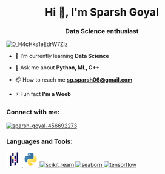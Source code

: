 <h1 align="center">Hi 👋, I'm Sparsh Goyal</h1>
<h3 align="center">Data Science enthusiast</h3>

  ![0_H4cHks1eEdrW7Zlz](https://github.com/sg-sparsh-goyal/sg-sparsh-goyal/assets/131648732/ed415b6c-0675-4504-9f55-2fda1b623308)


 
- 🌱 I’m currently learning **Data Science**

- 💬 Ask me about **Python, ML, C++**

- 📫 How to reach me **sg.sparsh06@gmail.com**

- ⚡ Fun fact **I'm a Weeb**

<h3 align="left">Connect with me:</h3>
<p align="left">
<a href="https://linkedin.com/in/sparsh-goyal-456692273" target="blank"><img align="center" src="https://raw.githubusercontent.com/rahuldkjain/github-profile-readme-generator/master/src/images/icons/Social/linked-in-alt.svg" alt="sparsh-goyal-456692273" height="30" width="40" /></a>
</p>

<h3 align="left">Languages and Tools:</h3>
<p align="left"> <a href="https://pandas.pydata.org/" target="_blank" rel="noreferrer"> <img src="https://raw.githubusercontent.com/devicons/devicon/2ae2a900d2f041da66e950e4d48052658d850630/icons/pandas/pandas-original.svg" alt="pandas" width="40" height="40"/> </a> <a href="https://www.python.org" target="_blank" rel="noreferrer"> <img src="https://raw.githubusercontent.com/devicons/devicon/master/icons/python/python-original.svg" alt="python" width="40" height="40"/> </a> <a href="https://scikit-learn.org/" target="_blank" rel="noreferrer"> <img src="https://upload.wikimedia.org/wikipedia/commons/0/05/Scikit_learn_logo_small.svg" alt="scikit_learn" width="40" height="40"/> </a> <a href="https://seaborn.pydata.org/" target="_blank" rel="noreferrer"> <img src="https://seaborn.pydata.org/_images/logo-mark-lightbg.svg" alt="seaborn" width="40" height="40"/> </a> <a href="https://www.tensorflow.org" target="_blank" rel="noreferrer"> <img src="https://www.vectorlogo.zone/logos/tensorflow/tensorflow-icon.svg" alt="tensorflow" width="40" height="40"/> </a> </p>
